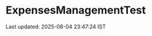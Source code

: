 # ExpensesManagementTest






































































































































Last updated: 2025-08-04 23:47:24 IST
